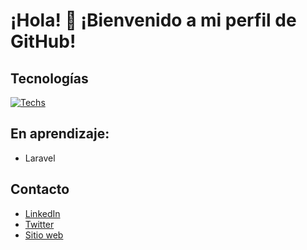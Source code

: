 <!--
**Bombonzinha/Bombonzinha** is a ✨ _special_ ✨ repository because its `README.md` (this file) appears on your GitHub profile.

Here are some ideas to get you started:

- 🔭 I’m currently working on ...
- 🌱 I’m currently learning ...
- 👯 I’m looking to collaborate on ...
- 🤔 I’m looking for help with ...
- 💬 Ask me about ...
- 📫 How to reach me: ...
- 😄 Pronouns: ...
- ⚡ Fun fact: ...
-->
# ¡Hola! 👋 ¡Bienvenido a mi perfil de GitHub!

<!--
## Lo que mas subo a GitHub (Mayormente proyectos de aprendizaje o personales 

[![GitHub Stats](https://github-readme-stats.vercel.app/api?username=yourusername)](https://github.com/anuraghazra/github-readme-stats) --->

## Tecnologías

[![Techs](https://github-readme-stats.vercel.app/api/top-langs/?username=bombonzinha)](https://github.com/anuraghazra/github-readme-stats)

## En aprendizaje:
- Laravel

## Contacto

- [LinkedIn](https://www.linkedin.com/)
- [Twitter](https://twitter.com/)
- [Sitio web](https://www.bilsa.com)
